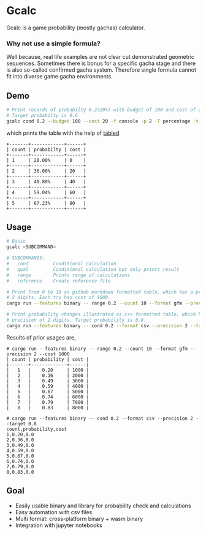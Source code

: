 # Gcalc

Gcalc is a game probability (mostly gachas) calculator.

### Why not use a simple formula?

Well because, real life examples are not clear cut demonstrated geometric
sequences. Sometimes there is bonus for a specific gacha stage and there is
also so-called confirmed gacha system. Therefore single formula cannot fit into
diverse game gacha environments.

## Demo

```bash
# Print records of probabilty 0.2(20%) with budget of 100 and cost of 20 for each iteration.
# Target probabilty is 0.6
gcalc cond 0.2 --budget 100 --cost 20 -f console -p 2 -T percentage -t 0.6
```
which prints the table with the help of [tabled](https://crates.io/crates/tabled)
```
+-------+------------+------+
| count | probabilty | cost |
+-------+------------+------+
| 1     | 20.00%     | 0    |
+-------+------------+------+
| 2     | 36.00%     | 20   |
+-------+------------+------+
| 3     | 48.80%     | 40   |
+-------+------------+------+
| 4     | 59.04%     | 60   |
+-------+------------+------+
| 5     | 67.23%     | 80   |
+-------+------------+------+

```

## Usage

```bash
# Basic
gcalc <SUBCOMMAND>

# SUBCOMMANDS:
#   cond         Conditional calculation
#   qual         Conditional calculation but only prints result
#   range        Prints range of calculations
#   reference    Create reference file

# Print from 0 to 10 as github markdown formatted table, which has a precision of
# 2 digits. Each try has cost of 1000.
cargo run --features binary -- range 0.2 --count 10 --format gfm --precision 2 --cost 1000

# Print probability changes illustrated as csv formatted table, which has a
# precision of 2 digits. Target probability is 0.8.
cargo run --features binary -- cond 0.2 --format csv --precision 2 --target 0.8
```

Results of prior usages are,
```
# cargo run --features binary -- range 0.2 --count 10 --format gfm --precision 2 --cost 1000
| count | probability | cost |
|-------+-------------+------|
|   1   |    0.20     | 1000 |
|   2   |    0.36     | 2000 |
|   3   |    0.49     | 3000 |
|   4   |    0.59     | 4000 |
|   5   |    0.67     | 5000 |
|   6   |    0.74     | 6000 |
|   7   |    0.79     | 7000 |
|   8   |    0.83     | 8000 |

# cargo run --features binary -- cond 0.2 --format csv --precision 2 --target 0.8
count,probability,cost
1,0.20,0.0
2,0.36,0.0
3,0.49,0.0
4,0.59,0.0
5,0.67,0.0
6,0.74,0.0
7,0.79,0.0
8,0.83,0.0
```

## Goal

- Easily usable binary and library for probability check and calculations
- Easy automation with csv files
- Multi format: cross-platform binary + wasm binary
- Integration with jupyter notebooks
